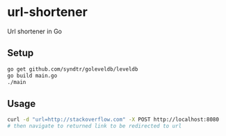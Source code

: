 # url-shortener
Url shortener in Go

## Setup
```bash
go get github.com/syndtr/goleveldb/leveldb
go build main.go
./main
```

## Usage
```bash
curl -d "url=http://stackoverflow.com" -X POST http://localhost:8080
# then navigate to returned link to be redirected to url
```
